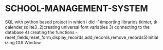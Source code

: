 # SCHOOL-MANAGEMENT-SYSTEM
SQL with python based project in which i did -1)importing libraries tkinter, tk calender,sqlite3 .2)creating universal font variables 3) connecting to the database 4) creating the functions -reset_fields,reset_form,display_records,add_records,remove_records5)Initializing GUI Window
